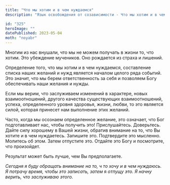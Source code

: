 ```yaml
---
title: "Что мы хотим и в чем нуждаемся"
description: "Язык освобождения от созависимости - Что мы хотим и в чем нуждаемся"

id: "325"
heroImage: ""
datePublished: 2023-05-04
moth: "noyabr"
---
```


Многим из нас внушали, что мы не можем получать в жизни то, что хотим. Это
убеждение мучеников. Оно рождается из страха и лишений.

Определение того, что мы хотим и в чем нуждаемся, составление списка наших
желаний и нужд является началом целого ряда событий. Это значит, что мы берем
ответственность за себя и позволяем Богу обеспечивать наши желания и нужды.

Если мы верим, что заслуживаем изменений в характере, новых взаимоотношений,
другого качества существующих взаимоотношений, успеха, определенного уровня
здоровья, жизни, любви, то это является силой, которая принесет нам выполнение
этих желаний.

Часто, когда мы осознаем определенное желание, это означает, что Бог
подготавливает нас, чтобы получить это! Прислушайтесь. Доверьтесь. Дайте силу
хорошему в Вашей жизни, обратив внимание на то, что Вы хотите и в чем
нуждаетесь. Запишите это. Подтвердите это мысленно. Молитесь об этом. Затем
отпустите это. Отдайте это Богу и посмотрите, что произойдет.

Результат может быть лучше, чем Вы предполагаете.

_Сегодня_ _я_ _буду_ _обращать_ _внимание_ _на_ _то,_ _ч_ _то_ _хочу_ _и_ _в_
_чем_ _нуждаюсь._ _Я_ _потрачу_ _время,_ _чтобы_ _это_ _записать,_ _затем_ я
_отпущу_ _это._ _Я_ _начну_ _верить,_ _что_ _заслуживаю_ _этого._

